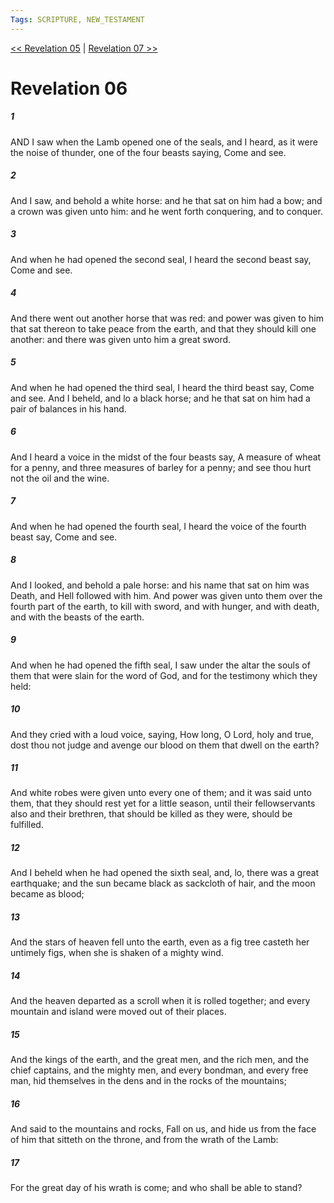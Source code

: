 ```yaml
---
Tags: SCRIPTURE, NEW_TESTAMENT
---
```


[<< Revelation 05](NEW_TESTAMENT/27_Revelation/Revelation_05.md) | [Revelation 07 >>](NEW_TESTAMENT/27_Revelation/Revelation_07.md)

# Revelation 06

##### 1
 AND I saw when the Lamb opened one of the seals, and I heard, as it were the noise of thunder, one of the four beasts saying, Come and see.
##### 2
 And I saw, and behold a white horse: and he that sat on him had a bow; and a crown was given unto him: and he went forth conquering, and to conquer.
##### 3
 And when he had opened the second seal, I heard the second beast say, Come and see.
##### 4
 And there went out another horse that was red: and power was given to him that sat thereon to take peace from the earth, and that they should kill one another: and there was given unto him a great sword.
##### 5
 And when he had opened the third seal, I heard the third beast say, Come and see. And I beheld, and lo a black horse; and he that sat on him had a pair of balances in his hand.
##### 6
 And I heard a voice in the midst of the four beasts say, A measure of wheat for a penny, and three measures of barley for a penny; and see thou hurt not the oil and the wine.
##### 7
 And when he had opened the fourth seal, I heard the voice of the fourth beast say, Come and see.
##### 8
 And I looked, and behold a pale horse: and his name that sat on him was Death, and Hell followed with him. And power was given unto them over the fourth part of the earth, to kill with sword, and with hunger, and with death, and with the beasts of the earth.
##### 9
 And when he had opened the fifth seal, I saw under the altar the souls of them that were slain for the word of God, and for the testimony which they held:
##### 10
 And they cried with a loud voice, saying, How long, O Lord, holy and true, dost thou not judge and avenge our blood on them that dwell on the earth?
##### 11
 And white robes were given unto every one of them; and it was said unto them, that they should rest yet for a little season, until their fellowservants also and their brethren, that should be killed as they were, should be fulfilled.
##### 12
 And I beheld when he had opened the sixth seal, and, lo, there was a great earthquake; and the sun became black as sackcloth of hair, and the moon became as blood;
##### 13
 And the stars of heaven fell unto the earth, even as a fig tree casteth her untimely figs, when she is shaken of a mighty wind.
##### 14
 And the heaven departed as a scroll when it is rolled together; and every mountain and island were moved out of their places.
##### 15
 And the kings of the earth, and the great men, and the rich men, and the chief captains, and the mighty men, and every bondman, and every free man, hid themselves in the dens and in the rocks of the mountains;
##### 16
 And said to the mountains and rocks, Fall on us, and hide us from the face of him that sitteth on the throne, and from the wrath of the Lamb:
##### 17
 For the great day of his wrath is come; and who shall be able to stand?
